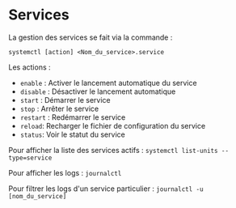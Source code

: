 # Services

La gestion des services se fait via la commande :

`systemctl [action] <Nom_du_service>.service`

Les actions :

- `enable` : Activer le lancement automatique du service
- `disable` : Désactiver le lancement automatique
- `start` : Démarrer le service
- `stop` : Arrêter le service
- `restart` : Redémarrer le service
- `reload`: Recharger le fichier de configuration du service
- `status`: Voir le statut du service

Pour afficher la liste des services actifs : `systemctl list-units --type=service`

Pour afficher les logs : `journalctl`

Pour filtrer les logs d'un service particulier : `journalctl -u [nom_du_service]`

